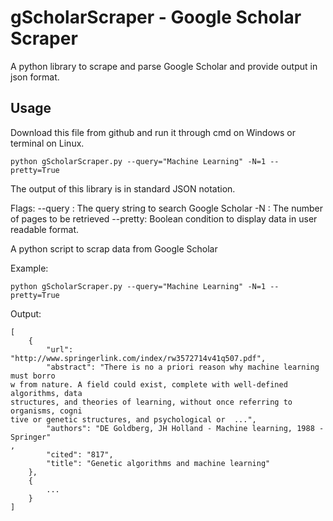 # gScholarScraper - Google Scholar Scraper

A python library to scrape and parse Google Scholar and provide output in json format.

## Usage

Download this file from github and run it through cmd on Windows or terminal on Linux.

    python gScholarScraper.py --query="Machine Learning" -N=1 --pretty=True
    
The output of this library is in standard JSON notation.

Flags:
    --query : The query string to search Google Scholar
    -N      : The number of pages to be retrieved
    --pretty: Boolean condition to display data in user readable format.

A python script to scrap data from Google Scholar


Example:

    python gScholarScraper.py --query="Machine Learning" -N=1 --pretty=True
    
Output:

    [
        {
            "url": "http://www.springerlink.com/index/rw3572714v41q507.pdf",
            "abstract": "There is no a priori reason why machine learning must borro
    w from nature. A field could exist, complete with well-defined algorithms, data
    structures, and theories of learning, without once referring to organisms, cogni
    tive or genetic structures, and psychological or  ...",
            "authors": "DE Goldberg, JH Holland - Machine learning, 1988 - Springer"
    ,
            "cited": "817",
            "title": "Genetic algorithms and machine learning"
        },
        {
            ...
        }
    ]
